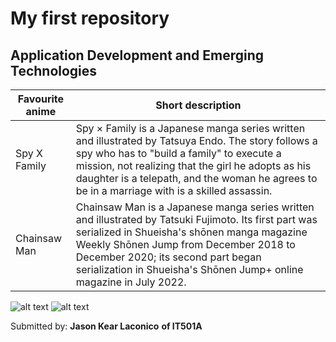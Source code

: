 # My first repository

## Application Development and Emerging Technologies 

| Favourite anime | Short description |
| ----------- | ----------- |
| Spy X Family | Spy × Family is a Japanese manga series written and illustrated by Tatsuya Endo. The story follows a spy who has to "build a family" to execute a mission, not realizing that the girl he adopts as his daughter is a telepath, and the woman he agrees to be in a marriage with is a skilled assassin. |
| Chainsaw Man | Chainsaw Man is a Japanese manga series written and illustrated by Tatsuki Fujimoto. Its first part was serialized in Shueisha's shōnen manga magazine Weekly Shōnen Jump from December 2018 to December 2020; its second part began serialization in Shueisha's Shōnen Jump+ online magazine in July 2022.  |

![alt text](https://static.wikia.nocookie.net/spy-x-family9171/images/7/76/SPY_x_FAMILY_Key_Visual_1.png/revision/latest?cb=20211031171232) ![alt text](https://static.wikia.nocookie.net/chainsaw-man/images/0/0f/Volume_01.png/revision/latest?cb=20190226192508)



Submitted by:
**Jason Kear Laconico**  **of IT501A**

